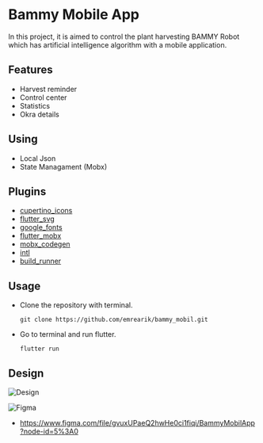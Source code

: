 # Bammy Mobile App

In this project, it is aimed to control the plant harvesting BAMMY Robot which has artificial intelligence algorithm with a mobile application.

## Features

- Harvest reminder
- Control center
- Statistics
- Okra details

## Using
- Local Json
- State Managament (Mobx)

## Plugins

- [cupertino_icons](https://pub.dev/packages/cupertino_icons)
- [flutter_svg](https://pub.dev/packages/flutter_svg)
- [google_fonts](https://pub.dev/packages/google_fonts)
- [flutter_mobx](https://pub.dev/packages/flutter_mobx)
- [mobx_codegen](https://pub.dev/packages/mobx_codegen)
- [intl](https://pub.dev/packages/intl)
- [build_runner](https://pub.dev/packages/build_runner)

## Usage
 - Clone the repository with terminal.
   ```
   git clone https://github.com/emrearik/bammy_mobil.git
   ```
   
 - Go to terminal and run flutter.
   ```
   flutter run
   ```
   


## Design
![Design](https://i.imgur.com/xBTr1Gu.jpeg "Design")

![Figma](https://img.shields.io/badge/figma-%23F24E1E.svg?style=for-the-badge&logo=figma&logoColor=white)
- https://www.figma.com/file/gvuxUPaeQ2hwHe0ci1fiqi/BammyMobilApp?node-id=5%3A0


